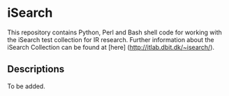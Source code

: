 # iSearch
This repository contains Python, Perl and Bash shell code for working with the iSearch test collection for IR research. 
Further information about the iSearch Collection can be found at [here] (http://itlab.dbit.dk/~isearch/).

## Descriptions
To be added.
